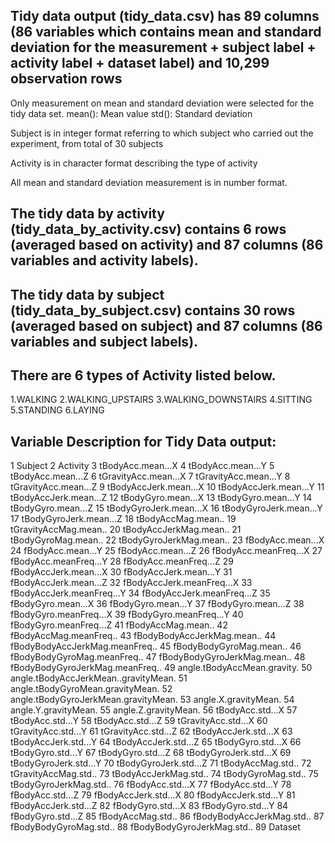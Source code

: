 ## Tidy data output (tidy_data.csv) has 89 columns (86 variables which contains mean and standard deviation for the measurement + subject label + activity label + dataset label) and 10,299 observation rows

Only measurement on mean and standard deviation were selected for the tidy data set.
mean(): Mean value
std(): Standard deviation

Subject is in integer format referring to which subject who carried out the experiment, from total of 30 subjects

Activity is in character format describing the type of activity

All mean and standard deviation measurement is in number format.

## The tidy data by activity (tidy_data_by_activity.csv) contains 6 rows (averaged based on activity) and 87 columns (86 variables and activity labels).

## The tidy data by subject (tidy_data_by_subject.csv) contains 30 rows (averaged based on subject) and 87 columns (86 variables and subject labels).

## There are 6 types of Activity listed below.
1.WALKING
2.WALKING_UPSTAIRS
3.WALKING_DOWNSTAIRS
4.SITTING
5.STANDING
6.LAYING

## Variable Description for Tidy Data output: 
1	Subject
2	Activity
3	tBodyAcc.mean...X
4	tBodyAcc.mean...Y
5	tBodyAcc.mean...Z
6	tGravityAcc.mean...X
7	tGravityAcc.mean...Y
8	tGravityAcc.mean...Z
9	tBodyAccJerk.mean...X
10	tBodyAccJerk.mean...Y
11	tBodyAccJerk.mean...Z
12	tBodyGyro.mean...X
13	tBodyGyro.mean...Y
14	tBodyGyro.mean...Z
15	tBodyGyroJerk.mean...X
16	tBodyGyroJerk.mean...Y
17	tBodyGyroJerk.mean...Z
18	tBodyAccMag.mean..
19	tGravityAccMag.mean..
20	tBodyAccJerkMag.mean..
21	tBodyGyroMag.mean..
22	tBodyGyroJerkMag.mean..
23	fBodyAcc.mean...X
24	fBodyAcc.mean...Y
25	fBodyAcc.mean...Z
26	fBodyAcc.meanFreq...X
27	fBodyAcc.meanFreq...Y
28	fBodyAcc.meanFreq...Z
29	fBodyAccJerk.mean...X
30	fBodyAccJerk.mean...Y
31	fBodyAccJerk.mean...Z
32	fBodyAccJerk.meanFreq...X
33	fBodyAccJerk.meanFreq...Y
34	fBodyAccJerk.meanFreq...Z
35	fBodyGyro.mean...X
36	fBodyGyro.mean...Y
37	fBodyGyro.mean...Z
38	fBodyGyro.meanFreq...X
39	fBodyGyro.meanFreq...Y
40	fBodyGyro.meanFreq...Z
41	fBodyAccMag.mean..
42	fBodyAccMag.meanFreq..
43	fBodyBodyAccJerkMag.mean..
44	fBodyBodyAccJerkMag.meanFreq..
45	fBodyBodyGyroMag.mean..
46	fBodyBodyGyroMag.meanFreq..
47	fBodyBodyGyroJerkMag.mean..
48	fBodyBodyGyroJerkMag.meanFreq..
49	angle.tBodyAccMean.gravity.
50	angle.tBodyAccJerkMean..gravityMean.
51	angle.tBodyGyroMean.gravityMean.
52	angle.tBodyGyroJerkMean.gravityMean.
53	angle.X.gravityMean.
54	angle.Y.gravityMean.
55	angle.Z.gravityMean.
56	tBodyAcc.std...X
57	tBodyAcc.std...Y
58	tBodyAcc.std...Z
59	tGravityAcc.std...X
60	tGravityAcc.std...Y
61	tGravityAcc.std...Z
62	tBodyAccJerk.std...X
63	tBodyAccJerk.std...Y
64	tBodyAccJerk.std...Z
65	tBodyGyro.std...X
66	tBodyGyro.std...Y
67	tBodyGyro.std...Z
68	tBodyGyroJerk.std...X
69	tBodyGyroJerk.std...Y
70	tBodyGyroJerk.std...Z
71	tBodyAccMag.std..
72	tGravityAccMag.std..
73	tBodyAccJerkMag.std..
74	tBodyGyroMag.std..
75	tBodyGyroJerkMag.std..
76	fBodyAcc.std...X
77	fBodyAcc.std...Y
78	fBodyAcc.std...Z
79	fBodyAccJerk.std...X
80	fBodyAccJerk.std...Y
81	fBodyAccJerk.std...Z
82	fBodyGyro.std...X
83	fBodyGyro.std...Y
84	fBodyGyro.std...Z
85	fBodyAccMag.std..
86	fBodyBodyAccJerkMag.std..
87	fBodyBodyGyroMag.std..
88	fBodyBodyGyroJerkMag.std..
89	Dataset
